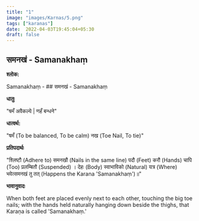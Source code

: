 ```yaml
---
title: "1"
image: "images/Karnas/5.png"
tags: ["karanas"]
date:  2022-04-03T19:45:04+05:30
draft: false
---
```


## समनखं - Samanakhaṃ

**श्लोक:**


Samanakhaṃ - ## समनखं - Samanakhaṃ


**धातुः**


"षमँ अवैकल्ये |
णहँ बन्धने"


**धात्वर्थ:**


"षमँ (To be balanced, To be calm) 
नख (Toe Nail, To tie)"


**प्रतिपदार्थः**


"श्लिष्टौ (Adhere to) समनखौ (Nails in the same line) पदौ (Feet) करौ (Hands) चापि (Too) प्रलम्बितौ (Suspended) । 
देहः (Body) स्वाभाविको (Natural) यत्र (Where) भवेत्समनखं तु तत् (Happens the Karana 'Samanakhaṃ')॥"


**भावानुवादः**


When both feet are placed evenly next to each other, touching the big toe nails; with the hands held naturally hanging down beside the thighs, that Karaṇa is called 'Samanakhaṃ.'
